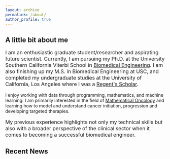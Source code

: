 ```yaml
---
layout: archive
permalink: /about/
author_profile: true
---
```


<h2 class="remove-whitespace">A little bit about me </h2>
<p style="font-size:16px"> I am an enthusiastic graduate student/researcher and aspirating future scientist. Currently, I am pursuing my Ph.D. at the University Southern California Viterbi School in <a href="https://bme.usc.edu/">Biomedical Engineering</a>. I am also finishing up my M.S. in Biomedical Engineering at USC, and completed my undergraduate studies at the University of California, Los Angeles where I was a <a href="https://prospective-ugstudents-ucla.academicworks.com/opportunities/284">Regent's Scholar</a>.

I enjoy working with data through programming, mathematics, and machine learning. I am primarily interested in the field of <a href="http://mathematical-oncology.org">Mathematical Oncology</a> and learning how to model and understand cancer initiation, progression and developing targeted therapies.
</p>

<p style="font-size:16px"> My previous experience highlights not only my technical skills but also with a broader perspective of the clinical sector when it comes to becoming a successful biomedical engineer.





<h2 class="remove-whitespace">Recent News</h2>
